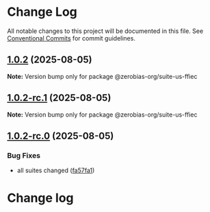 # Change Log

All notable changes to this project will be documented in this file.
See [Conventional Commits](https://conventionalcommits.org) for commit guidelines.

## [1.0.2](https://github.com/zerobias-org/suite/compare/@zerobias-org/suite-us-ffiec@1.0.2-rc.1...@zerobias-org/suite-us-ffiec@1.0.2) (2025-08-05)

**Note:** Version bump only for package @zerobias-org/suite-us-ffiec





## [1.0.2-rc.1](https://github.com/zerobias-org/suite/compare/@zerobias-org/suite-us-ffiec@1.0.2-rc.0...@zerobias-org/suite-us-ffiec@1.0.2-rc.1) (2025-08-05)

**Note:** Version bump only for package @zerobias-org/suite-us-ffiec





## [1.0.2-rc.0](https://github.com/zerobias-org/suite/compare/@zerobias-org/suite-us-ffiec@1.0.1...@zerobias-org/suite-us-ffiec@1.0.2-rc.0) (2025-08-05)


### Bug Fixes

* all suites changed ([fa57fa1](https://github.com/zerobias-org/suite/commit/fa57fa1af7628003297df46b2d7740fe95bd2666))





# Change log
